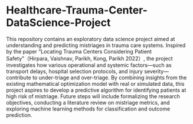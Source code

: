 # Healthcare-Trauma-Center-DataScience-Project


This repository contains an exploratory data science project aimed at understanding and predicting mistriages in trauma care systems. Inspired by the paper “Locating Trauma Centers Considering Patient Safety”（Hirpara, Vaishnav, Parikh, Kong, Parikh 2022）, the project investigates how various operational and systemic factors—such as transport delays, hospital selection protocols, and injury severity—contribute to under-triage and over-triage. By combining insights from the existing mathematical optimization model with real or simulated data, this project aspires to develop a predictive algorithm for identifying patients at high risk of mistriage. Future steps will include formalizing the research objectives, conducting a literature review on mistriage metrics, and exploring machine learning methods for classification and outcome prediction.


